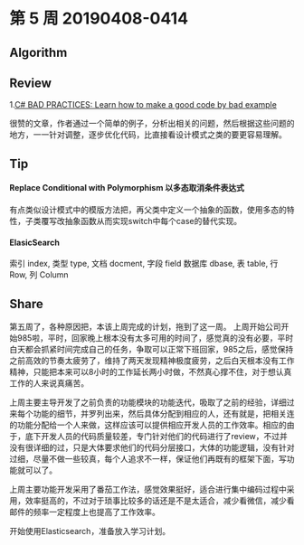 # 第 5 周  20190408-0414

## Algorithm



## Review

1.[C# BAD PRACTICES: Learn how to make a good code by bad example](https://www.codeproject.com/Articles/1083348/Csharp-BAD-PRACTICES-Learn-how-to-make-a-good-code)

很赞的文章，作者通过一个简单的例子，分析出相关的问题，然后根据这些问题的地方，一一针对调整，逐步优化代码，比直接看设计模式之类的要更容易理解。

## Tip

#### Replace Conditional with Polymorphism 以多态取消条件表达式

有点类似设计模式中的模版方法把，再父类中定义一个抽象的函数，使用多态的特性，子类覆写改抽象函数从而实现switch中每个case的替代实现。


#### ElasicSearch 

索引 index,    类型 type, 文档 docment, 字段 field
数据库 dbase,  表 table,   行 Row,       列 Column

## Share

第五周了，各种原因把，本该上周完成的计划，拖到了这一周。
上周开始公司开始985啦，平时，回家晚上根本没有太多可用的时间了，感觉真的没有必要，平时白天都会抓紧时间完成自己的任务，争取可以正常下班回家，985之后，感觉保持之前高效的节奏太疲劳了，维持了两天发现精神极度疲劳，之后白天根本没有工作精神，只能把本来可以8小时的工作延长两小时做，不然真心撑不住，对于想认真工作的人来说真痛苦。

上周主要主导开发了之前负责的功能模块的功能迭代，吸取了之前的经验，详细过来每个功能的细节，并罗列出来，然后具体分配到相应的人，还有就是，把相关连的功能分配给一个人来做，这样应该可以提供相应开发人员的工作效率。相应的由于，底下开发人员的代码质量较差，专门针对他们的代码进行了review，不过并没有很详细的过，只是大体要求他们的代码分层接口，大体的功能逻辑，没有针对过细，尽量不做一些较真，每个人追求不一样，保证他们再既有的框架下面，写功能就可以了。

上周主要功能开发采用了番茄工作法，感觉效果挺好，适合进行集中编码过程中采用，效率挺高的，不过对于琐事比较多的话还是不是太适合，减少看微信，减少看邮件的频率一定程度上也提高了工作效率。

开始使用Elasticsearch，准备放入学习计划。
